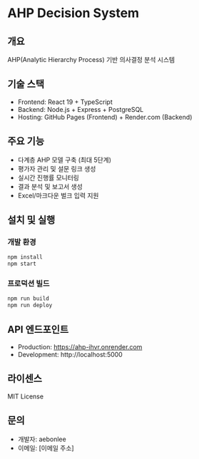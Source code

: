 # AHP Decision System

## 개요
AHP(Analytic Hierarchy Process) 기반 의사결정 분석 시스템

## 기술 스택
- Frontend: React 19 + TypeScript
- Backend: Node.js + Express + PostgreSQL
- Hosting: GitHub Pages (Frontend) + Render.com (Backend)

## 주요 기능
- 다계층 AHP 모델 구축 (최대 5단계)
- 평가자 관리 및 설문 링크 생성
- 실시간 진행률 모니터링
- 결과 분석 및 보고서 생성
- Excel/마크다운 벌크 입력 지원

## 설치 및 실행

### 개발 환경
```bash
npm install
npm start
```

### 프로덕션 빌드
```bash
npm run build
npm run deploy
```

## API 엔드포인트
- Production: https://ahp-ihvr.onrender.com
- Development: http://localhost:5000

## 라이센스
MIT License

## 문의
- 개발자: aebonlee
- 이메일: [이메일 주소]